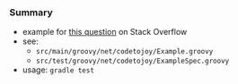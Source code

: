 
### Summary 

* example for [this question](https://stackoverflow.com/questions/64610105) on Stack Overflow
* see:
    - `src/main/groovy/net/codetojoy/Example.groovy`
    - `src/test/groovy/net/codetojoy/ExampleSpec.groovy`
* usage: `gradle test`

